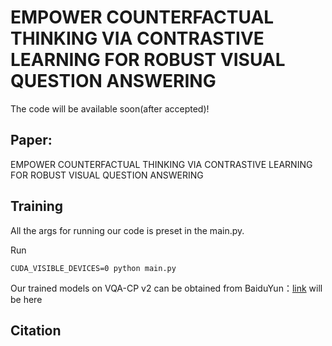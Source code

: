 # EMPOWER COUNTERFACTUAL THINKING VIA CONTRASTIVE LEARNING FOR ROBUST VISUAL QUESTION ANSWERING
The code will be available soon(after accepted)!


## Paper:
EMPOWER COUNTERFACTUAL THINKING VIA CONTRASTIVE LEARNING FOR ROBUST VISUAL QUESTION ANSWERING


## Training
All the args for running our code is preset in the main.py.

Run

    CUDA_VISIBLE_DEVICES=0 python main.py


Our trained models on VQA-CP v2 can be obtained from BaiduYun：[link](www.baidu.com) will be here

## Citation
